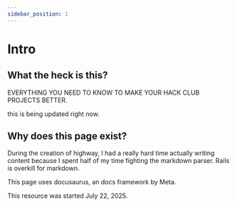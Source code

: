 ```yaml
---
sidebar_position: 1
---
```


# Intro

## What the heck is this?

EVERYTHING YOU NEED TO KNOW TO MAKE YOUR HACK CLUB PROJECTS BETTER.

this is being updated right now.

## Why does this page exist?

During the creation of highway, I had a really hard time actually writing content because I spent half of my time fighting the markdown parser. Rails is overkill for markdown.

This page uses docusaurus, an docs framework by Meta.

This resource was started July 22, 2025. 